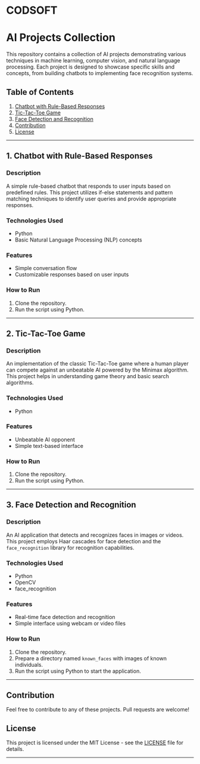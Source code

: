 # CODSOFT

# AI Projects Collection

This repository contains a collection of AI projects demonstrating various techniques in machine learning, computer vision, and natural language processing. Each project is designed to showcase specific skills and concepts, from building chatbots to implementing face recognition systems. 

## Table of Contents
1. [Chatbot with Rule-Based Responses](#chatbot-with-rule-based-responses)
2. [Tic-Tac-Toe Game](#tic-tac-toe-game)
3. [Face Detection and Recognition](#face-detection-and-recognition)
4. [Contribution](#contribution)
5. [License](#license)

---

## 1. Chatbot with Rule-Based Responses

### Description
A simple rule-based chatbot that responds to user inputs based on predefined rules. This project utilizes if-else statements and pattern matching techniques to identify user queries and provide appropriate responses.

### Technologies Used
- Python
- Basic Natural Language Processing (NLP) concepts

### Features
- Simple conversation flow
- Customizable responses based on user inputs

### How to Run
1. Clone the repository.
2. Run the script using Python.

---

## 2. Tic-Tac-Toe Game

### Description
An implementation of the classic Tic-Tac-Toe game where a human player can compete against an unbeatable AI powered by the Minimax algorithm. This project helps in understanding game theory and basic search algorithms.

### Technologies Used
- Python

### Features
- Unbeatable AI opponent
- Simple text-based interface

### How to Run
1. Clone the repository.
2. Run the script using Python.

---

## 3. Face Detection and Recognition

### Description
An AI application that detects and recognizes faces in images or videos. This project employs Haar cascades for face detection and the `face_recognition` library for recognition capabilities.

### Technologies Used
- Python
- OpenCV
- face_recognition

### Features
- Real-time face detection and recognition
- Simple interface using webcam or video files

### How to Run
1. Clone the repository.
2. Prepare a directory named `known_faces` with images of known individuals.
3. Run the script using Python to start the application.

---

## Contribution
Feel free to contribute to any of these projects. Pull requests are welcome!

## License
This project is licensed under the MIT License - see the [LICENSE](LICENSE) file for details.

---
